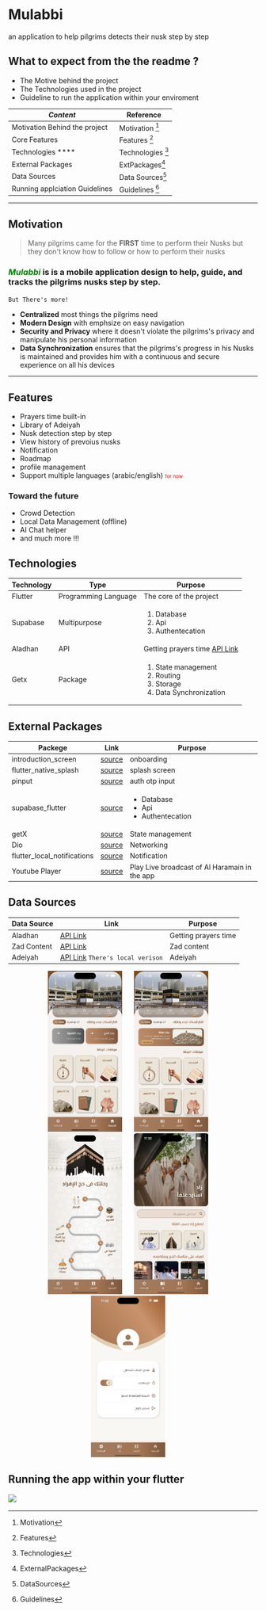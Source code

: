 # Mulabbi

an application to help pilgrims detects their nusk step by step

## What to expect from the the readme ?

- The Motive behind the project
- The Technologies used in the project
- Guideline to run the application within your enviroment

| **_Content_**                  | Reference         |
| ------------------------------ | ----------------- |
| Motivation Behind the project  | Motivation [^1]   |
| Core Features                  | Features [^2]     |
| Technologies \*\*\*\*          | Technologies [^3] |
| External Packages              | ExtPackages[^4]   |
| Data Sources                   | Data Sources[^5]  |
| Running applciation Guidelines | Guidelines [^6]   |

---

[^1]: Motivation

## Motivation

> <span >Many pilgrims came for the **FIRST** time to perform their Nusks but they don't know how to follow or how to perform their nusks</span>

### <span style="color:green;">**_Mulabbi_**</span> is is a mobile application design to help, guide, and tracks the pilgrims nusks step by step.

`But There's more!`

- **Centralized** most things the pilgrims need
- **Modern Design** with emphsize on easy navigation
- **Security and Privacy** where it doesn't violate the pilgrims's privacy and manipulate his personal information
- **Data Synchronization** ensures that the pilgrims's progress in his Nusks is maintained and provides him with a continuous and secure experience on all his devices 

---

[^2]: Features

## Features

- Prayers time built-in
- Library of Adeiyah
- Nusk detection step by step
- View history of prevoius nusks
- Notification
- Roadmap
- profile management
- Support multiple languages (arabic/english) <span style="color:red; font-size:10px;">for now</span>

### Toward the future

- Crowd Detection
- Local Data Management (offline)
- AI Chat helper
- and much more !!!

[^3]: Technologies

## Technologies

| Technology      | Type                 | Purpose                                                                                                                                                                                   |
| --------------- | -------------------- | ----------------------------------------------------------------------------------------------------------------------------------------------------------------------------------------- |
| Flutter         | Programming Language | The core of the project                                       |
| Supabase        | Multipurpose         | <ol><li>Database</li><li>Api</li><li>Authentecation</li></ol> |
| Aladhan         | API                  | Getting prayers time [API Link](https://api.aladhan.com/v1/timingsByAddress/${date}?address=Makkah%2C+Saudi+Arabia&method=4&shafaq=general&latitudeAdjustmentMethod=1&calendarMethod=UAQ) |
| Getx            | Package              | <ol><li>State management</li><li>Routing</li><li>Storage</li><li>Data Synchronization</li></ol> |

[^4]: ExternalPackages
## External Packages

| Packege                     | Link                                                           | Purpose                                                       |
| --------------------------- | -------------------------------------------------------------- | ------------------------------------------------------------- |
| introduction_screen         | [source](https://pub.dev/packages/introduction_screen)         | onboarding                                                    |
| flutter_native_splash       | [source](https://pub.dev/packages/flutter_native_splash)       | splash screen                                                 |
| pinput                      | [source](https://pub.dev/packages/pinput)                      | auth otp input                                                |
| supabase_flutter            | [source](https://pub.dev/packages/supabase_flutter)            | <ul><li>Database</li><li>Api</li><li>Authentecation</li></ul> |
| getX                        | [source](https://pub.dev/packages/get)                         | State management                                              |
| Dio                         | [source](https://pub.dev/packages/dio)                         | Networking                                                    |
| flutter_local_notifications | [source](https://pub.dev/packages/flutter_local_notifications) | Notification                                                  |
| Youtube Player              | [source](https://pub.dev/packages/youtube_player_flutter)      | Play Live broadcast of Al Haramain in the app                 |


[^5]: DataSources
## Data Sources

| Data Source | Link                                                                                                                                                                 | Purpose              |
| ----------- | -------------------------------------------------------------------------------------------------------------------------------------------------------------------- | -------------------- |
| Aladhan     | [API Link](https://api.aladhan.com/v1/timingsByAddress/${date}?address=Makkah%2C+Saudi+Arabia&method=4&shafaq=general&latitudeAdjustmentMethod=1&calendarMethod=UAQ) | Getting prayers time |
| Zad Content | [API Link](https://mulabbi-api.vercel.app/api/contents)                                                                                                              | Zad content          |
| Adeiyah     | [API Link](https://68297d8b6075e87073a69d31.mockapi.io/duas) `There's local verison`                                                                                 | Adeiyah              |

[^6]: Guidelines
<p align="center">
<img width="150" alt="Screen" src="WhatsApp Image 2025-06-23 at 11.33.24 PM (2).jpeg" style="margin-right: 20px;"/>
<img width="150" alt="Screen" src="WhatsApp Image 2025-06-23 at 11.33.24 PM (1).jpeg" style="margin-right: 20px;" />
<img width="150" alt="Screen" src="WhatsApp Image 2025-06-23 at 11.33.24 PM.jpeg" style="margin-right: 20px;"/>
<img width="150" alt="Screen" src="WhatsApp Image 2025-06-23 at 11.33.25 PM (1).jpeg" style="margin-right: 20px;"/>
<img width="150" alt="Screen" src="WhatsApp Image 2025-06-23 at 11.33.25 PM.jpeg" style="margin-right: 20px;" />
</p>




## Running the app within your flutter

<img src="Simulator Screen Recording - iPhone 16 Plus - 2025-06-23 at 23 (online-video-cutter.com).gif" width="300" />

